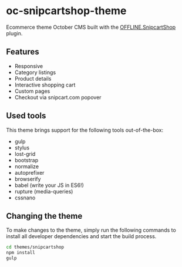 # oc-snipcartshop-theme

Ecommerce theme October CMS built with the [OFFLINE.SnipcartShop](https://github.com/OFFLINE-GmbH/oc-snipcartshop-plugin) plugin.

## Features

* Responsive
* Category listings
* Product details
* Interactive shopping cart
* Custom pages
* Checkout via snipcart.com popover
 

## Used tools

This theme brings support for the following tools out-of-the-box:

* gulp
* stylus
* lost-grid
* bootstrap
* normalize
* autoprefixer
* browserify
* babel (write your JS in ES6!)
* rupture (media-queries)
* cssnano

## Changing the theme

To make changes to the theme, simply run the following commands to install all developer dependencies and start the build process.
 
 ```bash
 cd themes/snipcartshop
 npm install
 gulp
 ```